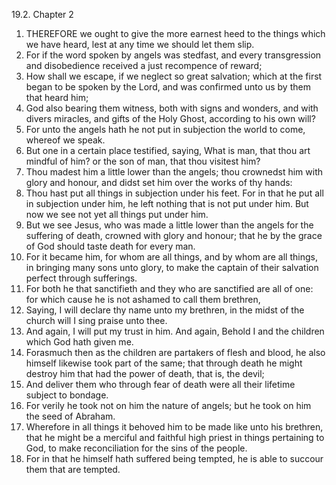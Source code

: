 19.2. Chapter 2
1. THEREFORE we ought to give the more earnest heed to the things which we have heard, lest at any time we should let them slip.
2. For if the word spoken by angels was stedfast, and every transgression and disobedience received a just recompence of reward;
3. How shall we escape, if we neglect so great salvation; which at the first began to be spoken by the Lord, and was confirmed unto us by them that heard him;
4. God also bearing them witness, both with signs and wonders, and with divers miracles, and gifts of the Holy Ghost, according to his own will?
5. For unto the angels hath he not put in subjection the world to come, whereof we speak.
6. But one in a certain place testified, saying, What is man, that thou art mindful of him? or the son of man, that thou visitest him?
7. Thou madest him a little lower than the angels; thou crownedst him with glory and honour, and didst set him over the works of thy hands:
8. Thou hast put all things in subjection under his feet. For in that he put all in subjection under him, he left nothing that is not put under him. But now we see not yet all things put under him.
9. But we see Jesus, who was made a little lower than the angels for the suffering of death, crowned with glory and honour; that he by the grace of God should taste death for every man.
10. For it became him, for whom are all things, and by whom are all things, in bringing many sons unto glory, to make the captain of their salvation perfect through sufferings.
11. For both he that sanctifieth and they who are sanctified are all of one: for which cause he is not ashamed to call them brethren,
12. Saying, I will declare thy name unto my brethren, in the midst of the church will I sing praise unto thee.
13. And again, I will put my trust in him. And again, Behold I and the children which God hath given me.
14. Forasmuch then as the children are partakers of flesh and blood, he also himself likewise took part of the same; that through death he might destroy him that had the power of death, that is, the devil;
15. And deliver them who through fear of death were all their lifetime subject to bondage.
16. For verily he took not on him the nature of angels; but he took on him the seed of Abraham.
17. Wherefore in all things it behoved him to be made like unto his brethren, that he might be a merciful and faithful high priest in things pertaining to God, to make reconciliation for the sins of the people.
18. For in that he himself hath suffered being tempted, he is able to succour them that are tempted.

